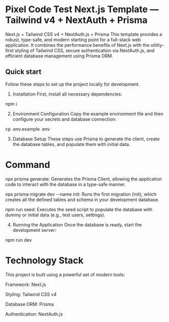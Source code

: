 
# Pixel Code Test Next.js Template — Tailwind v4 + NextAuth + Prisma

Next.js + Tailwind CSS v4 + NextAuth.js + Prisma
This template provides a robust, type-safe, and modern starting point for a full-stack web application. It combines the performance benefits of Next.js with the utility-first styling of Tailwind CSS, secure authentication via NextAuth.js, and efficient database management using Prisma ORM.

## Quick start

Follow these steps to set up the project locally for development.

1. Installation
First, install all necessary dependencies:

npm i


2. Environment Configuration
Copy the example environment file and then configure your secrets and database connection:

cp .env.example .env


3. Database Setup
These steps use Prisma to generate the client, create the database tables, and populate them with initial data.

# Command

npx prisma generate: Generates the Prisma Client, allowing the application code to interact with the database in a type-safe manner.

npx prisma migrate dev --name init: Runs the first migration (init), which creates all the defined tables and schema in your development database.

npm run seed: Executes the seed script to populate the database with dummy or initial data (e.g., test users, settings).


4. Running the Application
Once the database is ready, start the development server:

npm run dev


# Technology Stack

This project is built using a powerful set of modern tools:

Framework: Next.js

Styling:   Tailwind CSS v4

Database ORM:    Prisma

Authentication:  NextAuth.js


